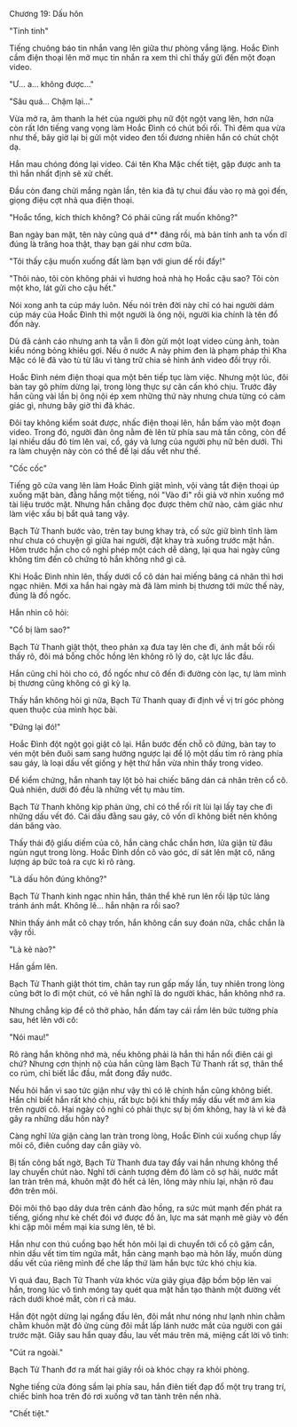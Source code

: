 




Chương 19: Dấu hôn


"Tinh tinh"

Tiếng chuông báo tin nhắn vang lên giữa thư phòng vắng lặng. Hoắc Đình cầm điện thoại lên mở mục tin nhắn ra xem thì chỉ thấy gửi đến một đoạn video.

"Ư... a... không được..."

"Sâu quá... Chậm lại..."

Vừa mở ra, âm thanh la hét của người phụ nữ đột ngột vang lên, hơn nữa còn rất lớn tiếng vang vọng làm Hoắc Đình có chút bối rối. Thì đêm qua vừa như thế, bây giờ lại bị gửi một video đen tối đương nhiên hắn có chút chột dạ.

Hắn mau chóng đóng lại video. Cái tên Kha Mặc chết tiệt, gặp được anh ta thì hắn nhất định sẽ xử chết.

Đầu còn đang chửi mắng ngàn lần, tên kia đã tự chui đầu vào rọ mà gọi đến, giọng điệu cợt nhả qua điện thoại.

"Hoắc tổng, kích thích không? Có phải cũng rất muốn không?"

Ban ngày ban mặt, tên này cũng quá d** đãng rồi, mà bản tính anh ta vốn dĩ đúng là trăng hoa thật, thay bạn gái như cơm bữa.

"Tôi thấy cậu muốn xuống đất làm bạn với giun dế rồi đấy!"

"Thôi nào, tôi còn không phải vì hương hoả nhà họ Hoắc cậu sao? Tôi còn một kho, lát gửi cho cậu hết."

Nói xong anh ta cúp máy luôn. Nếu nói trên đời này chỉ có hai người dám cúp máy của Hoắc Đình thì một người là ông nội, người kia chính là tên đổ đốn này.

Dù đã cảnh cáo nhưng anh ta vẫn lì đòn gửi một loạt video cùng ảnh, toàn kiểu nóng bỏng khiêu gợi. Nếu ở nước A này phim đen là phạm pháp thì Kha Mặc có lẽ đã vào tù từ lâu vì tàng trữ chia sẻ hình ảnh video đồi trụy rồi.

Hoắc Đình ném điện thoại qua một bên tiếp tục làm việc. Nhưng một lúc, đôi bàn tay gõ phím dừng lại, trong lòng thực sự cân cấn khó chịu. Trước đây hắn cũng vài lần bị ông nội ép xem những thứ này nhưng chưa từng có cảm giác gì, nhưng bây giờ thì đã khác.

Đôi tay không kiểm soát được, nhấc điện thoại lên, hắn bấm vào một đoạn video. Trong đó, người đàn ông nằm đè lên từ phía sau mà tấn công, còn để lại nhiều dấu đỏ tím lên vai, cổ, gáy và lưng của người phụ nữ bên dưới. Thì ra làm chuyện này còn có thể để lại dấu vết như thế.

"Cốc cốc"

Tiếng gõ cửa vang lên làm Hoắc Đình giật mình, vội vàng tắt điện thoại úp xuống mặt bàn, đằng hắng một tiếng, nói "Vào đi" rồi giả vờ nhìn xuống mớ tài liệu trước mặt. Nhưng hắn chẳng đọc được thêm chữ nào, cảm giác như làm việc xấu bị bắt quả tang vậy.

Bạch Tử Thanh bước vào, trên tay bưng khay trà, cố sức giữ bình tĩnh làm như chưa có chuyện gì giữa hai người, đặt khay trà xuống trước mặt hắn. Hôm trước hắn cho cô nghỉ phép một cách dễ dàng, lại qua hai ngày cũng không tìm đến cô chứng tỏ hắn không nhớ gì cả.

Khi Hoắc Đình nhìn lên, thấy dưới cổ cô dán hai miếng băng cá nhân thì hơi ngạc nhiên. Mới xa hắn hai ngày mà đã làm mình bị thương tới mức thế này, đúng là đồ ngốc.

Hắn nhìn cô hỏi:

"Cổ bị làm sao?"

Bạch Tử Thanh giật thột, theo phản xạ đưa tay lên che đi, ánh mắt bối rối thấy rõ, đôi má bỗng chốc hồng lên không rõ lý do, cật lực lắc đầu.

Hắn cũng chỉ hỏi cho có, đồ ngốc như cô đến đi đường còn lạc, tự làm mình bị thương cũng không có gì kỳ lạ.

Thấy hắn không hỏi gì nữa, Bạch Tử Thanh quay đi định về vị trí góc phòng quen thuộc của mình học bài.

"Đứng lại đó!"

Hoắc Đình đột ngột gọi giật cô lại. Hắn bước đến chỗ cô đứng, bàn tay to vén một bên đuôi sam sang hướng ngược lại để lộ một dấu tím rõ ràng phía sau gáy, là loại dấu vết giống y hệt thứ hắn vừa nhìn thấy trong video.

Để kiểm chứng, hắn nhanh tay lột bỏ hai chiếc băng dán cá nhân trên cổ cô. Quả nhiên, dưới đó đều là những vết tụ màu tím.

Bạch Tử Thanh không kịp phản ứng, chỉ có thể rối rít lùi lại lấy tay che đi những dấu vết đó. Cái dấu đằng sau gáy, cô vốn dĩ không biết nên không dán băng vào.

Thấy thái độ giấu diếm của cô, hắn càng chắc chắn hơn, lửa giận từ đâu ngùn ngụt trong lòng. Hoắc Đình dồn cô vào góc, dí sát lên mặt cô, năng lượng áp bức toả ra cực kì rõ ràng.

"Là dấu hôn đúng không?"

Bạch Tử Thanh kinh ngạc nhìn hắn, thân thể khẽ run lên rồi lập tức lảng tránh ánh mắt. Không lẽ... hắn nhận ra rồi sao?

Nhìn thấy ánh mắt cô chạy trốn, hắn không cần suy đoán nữa, chắc chắn là vậy rồi.

"Là kẻ nào?"

Hắn gầm lên.

Bạch Tử Thanh giật thót tim, chân tay run gấp mấy lần, tuy nhiên trong lòng cũng bớt lo đi một chút, có vẻ hắn nghĩ là do người khác, hắn không nhớ ra.

Nhưng chẳng kịp để cô thở phào, hắn đấm tay cái rầm lên bức tường phía sau, hét lên với cô:

"Nói mau!"

Rõ ràng hắn không nhớ mà, nếu không phải là hắn thì hắn nổi điên cái gì chứ? Nhưng cơn thịnh nộ của hắn cũng làm Bạch Tử Thanh rất sợ, thân thể co rúm, chỉ biết lắc đầu, mắt đong đầy nước.

Nếu hỏi hắn vì sao tức giận như vậy thì có lẽ chính hắn cũng không biết. Hắn chỉ biết hắn rất khó chịu, rất bực bội khi thấy mấy dấu vết mờ ám kia trên người cô. Hai ngày cô nghỉ có phải thực sự bị ốm không, hay là vì kẻ đã gây ra những dấu hôn này?

Càng nghĩ lửa giận càng lan tràn trong lòng, Hoắc Đình cúi xuống chụp lấy môi cô, điên cuồng day cắn giày vò.

Bị tấn công bất ngờ, Bạch Tử Thanh đưa tay đẩy vai hắn nhưng không thể lay chuyển chút nào. Nghĩ tới cảnh tượng đêm đó làm cô sợ hãi, nước mắt lan tràn trên má, khuôn mặt đỏ hết cả lên, lông mày nhíu lại, nhận rõ đau đớn trên môi.

Đôi môi thô bạo dây dưa trên cánh đào hồng, ra sức mút mạnh đến phát ra tiếng, giống như kẻ chết đói vớ được đồ ăn, lực ma sát mạnh mẽ giày vò đến khi cặp môi mềm mại kia sưng lên, tê bì.

Hắn như con thú cuồng bạo hết hôn môi lại di chuyển tới cổ cô gặm cắn, nhìn dấu vết tim tím ngứa mắt, hắn càng mạnh bạo mà hôn lấy, muốn dùng dấu vết của riêng mình để che lấp thứ làm hắn bực tức khó chịu kia.

Vì quá đau, Bạch Tử Thanh vừa khóc vừa giãy giụa đập bồm bộp lên vai hắn, trong lúc vô tình móng tay quét qua mặt hắn tạo thành một đường vết rách dưới khoé mắt, còn rỉ cả máu.

Hắn đột ngột dừng lại ngẩng đầu lên, đôi mắt như nóng như lạnh nhìn chằm chằm khuôn mặt đỏ ửng cùng đôi mắt lấp lánh nước mắt của người con gái trước mặt. Giây sau hắn quay đầu, lau vết máu trên má, miệng cất lời vô tình:

"Cút ra ngoài."

Bạch Tử Thanh đơ ra mất hai giây rồi oà khóc chạy ra khỏi phòng.

Nghe tiếng cửa đóng sầm lại phía sau, hắn điên tiết đạp đổ một trụ trang trí, chiếc bình hoa trên đó rơi xuống vỡ tan tành trên nền nhà.

"Chết tiệt."




